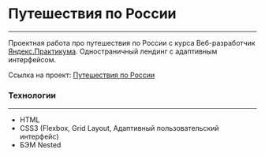 # **Путешествия по России**
***
Проектная работа про путешествия по России с курса Веб-разработчик [Яндекс.Практикума](https://practicum.yandex.ru/).
Одностраничный лендинг с адаптивным интерфейсом.

Ссылка на проект: [Путешествия по России](https://chashchinavera.github.io/russian-travel)

### **Технологии**
***
* HTML
* CSS3 (Flexbox, Grid Layout, Адаптивный пользовательский интерфейс)
* БЭМ Nested
